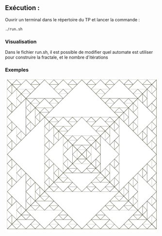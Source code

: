## Exécution : 
Ouvrir un terminal dans le répertoire du TP et lancer la commande :

```bash
./run.sh
```

### Visualisation
Dans le fichier run.sh, il est possible de modifier quel automate est utiliser pour construire la fractale, et le nombre d'itérations

### Exemples 

![automateCarreSierp](images/automateCarreSierp.png "automateCarreSierp")